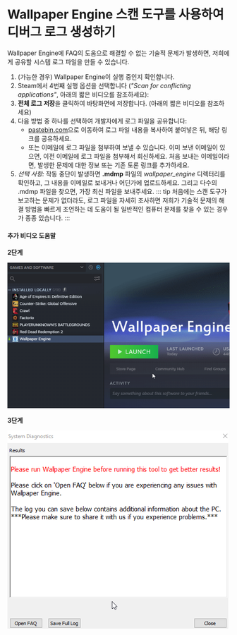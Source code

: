 # Wallpaper Engine 스캔 도구를 사용하여 디버그 로그 생성하기

Wallpaper Engine에 FAQ의 도움으로 해결할 수 없는 기술적 문제가 발생하면, 저희에게 공유할 시스템 로그 파일을 만들 수 있습니다.

1. (가능한 경우) Wallpaper Engine이 실행 중인지 확인합니다.
2. Steam에서 4번째 실행 옵션을 선택합니다 (*"Scan for conflicting applications"*, 아래의 짧은 비디오를 참조하세요):
3. **전체 로그 저장**을 클릭하여 바탕화면에 저장합니다. (아래의 짧은 비디오를 참조하세요)
4. 다음 방법 중 하나를 선택하여 개발자에게 로그 파일을 공유합니다:
    * [pastebin.com](https://pastebin.com/)으로 이동하여 로그 파일 내용을 복사하여 붙여넣은 뒤, 해당 링크를 공유하세요.
    * 또는 이메일에 로그 파일을 첨부하여 보낼 수 있습니다. 이미 보낸 이메일이 있으면, 이전 이메일에 로그 파일을 첨부해서 회신하세요. 처음 보내는 이메일이라면, 발생한 문제에 대한 정보 또는 기존 토론 링크를 추가하세요.
5. *선택 사항:* 작동 중단이 발생하면 **.mdmp** 파일의 *wallpaper_engine* 디렉터리를 확인하고, 그 내용을 이메일로 보내거나 어딘가에 업로드하세요. 그리고 다수의 .mdmp 파일을 찾으면, 가장 최신 파일을 보내주세요. ::: tip 처음에는 스캔 도구가 보고하는 문제가 없더라도, 로그 파일을 자세히 조사하면 저희가 기술적 문제의 해결 방법을 빠르게 조언하는 데 도움이 될 일반적인 컴퓨터 문제를 찾을 수 있는 경우가 종종 있습니다.
:::

#### 추가 비디오 도움말

**2단계**

![스캔 도구 시작 옵션](./scantoollaunch.gif)

**3단계**

![스캔 도구 저장 로그](./scantoolsave.gif)